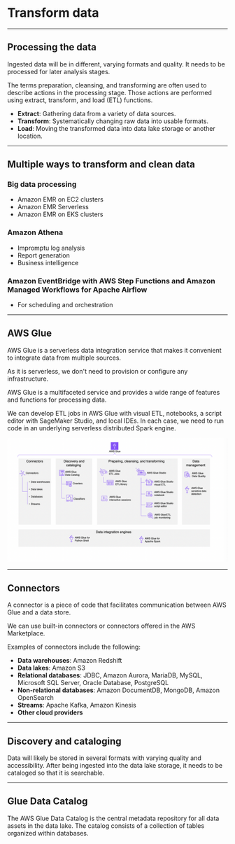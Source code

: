 # Transform data

---

## Processing the data
Ingested data will be in different, varying formats and quality. It needs to be processed for later analysis stages.

The terms preparation, cleansing, and transforming are often used to describe actions in the processing stage. Those actions are performed using extract, transform, and load (ETL) functions.

* **Extract**: Gathering data from a variety of data sources.
* **Transform**: Systematically changing raw data into usable formats.
* **Load**: Moving the transformed data into data lake storage or another location.

---

## Multiple ways to transform and clean data

### Big data processing

* Amazon EMR on EC2 clusters
* Amazon EMR Serverless
* Amazon EMR on EKS clusters

### Amazon Athena
* Impromptu log analysis
* Report generation
* Business intelligence

### Amazon EventBridge with AWS Step Functions and Amazon Managed Workflows for Apache Airflow
* For scheduling and orchestration

---

## AWS Glue

AWS Glue is a serverless data integration service that makes it convenient to integrate data from multiple sources.

As it is serverless, we don't need to provision or configure any infrastructure.

AWS Glue is a multifaceted service and provides a wide range of features and functions for processing data.

We can develop ETL jobs in AWS Glue with visual ETL, notebooks, a script editor with SageMaker Studio, and local IDEs. In each case, we need to run code in an underlying serverless distributed Spark engine.

![AWS Glue overview](images/glue_overview.png)

---

## Connectors

A connector is a piece of code that facilitates communication between AWS Glue and a data store.

We can use built-in connectors or connectors offered in the AWS Marketplace.

Examples of connectors include the following:

* **Data warehouses**: Amazon Redshift
* **Data lakes**: Amazon S3
* **Relational databases**: JDBC, Amazon Aurora, MariaDB, MySQL, Microsoft SQL Server, Oracle Database, PostgreSQL
* **Non-relational databases**: Amazon DocumentDB, MongoDB, Amazon OpenSearch
* **Streams**: Apache Kafka, Amazon Kinesis
* **Other cloud providers**

---

## Discovery and cataloging
Data will likely be stored in several formats with varying quality and accessibility. After being ingested into the data lake storage, it needs to be cataloged so that it is searchable.

---

## Glue Data Catalog
The AWS Glue Data Catalog is the central metadata repository for all data assets in the data lake. The catalog consists of a collection of tables organized within databases.